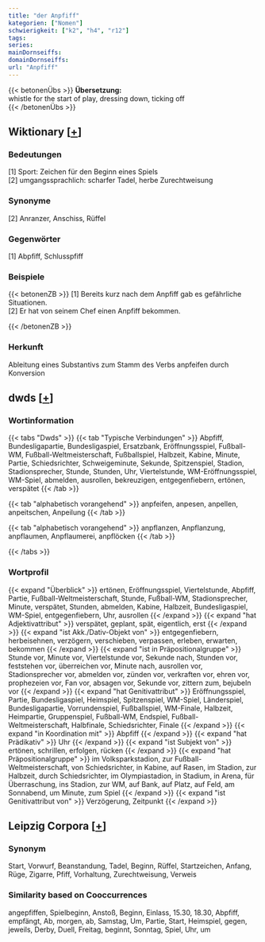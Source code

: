 ```yaml
---
title: "der Anpfiff"
kategorien: ["Nomen"]
schwierigkeit: ["k2", "h4", "r12"]
tags:
series:
mainDornseiffs:
domainDornseiffs:
url: "Anpfiff"
---
```


{{< betonenÜbs >}}
**Übersetzung:**  
whistle for the start of play, dressing down, ticking  off  
{{< /betonenÜbs >}}

## Wiktionary [[+](https://de.wiktionary.org/wiki/Anpfiff)]

### Bedeutungen
[1] Sport: Zeichen für den Beginn eines Spiels  
[2] umgangssprachlich: scharfer Tadel, herbe Zurechtweisung  

### Synonyme
[2] Anranzer, Anschiss, Rüffel  

### Gegenwörter
[1] Abpfiff, Schlusspfiff  

### Beispiele
{{< betonenZB >}}
[1] Bereits kurz nach dem Anpfiff gab es gefährliche Situationen.  
[2] Er hat von seinem Chef einen Anpfiff bekommen.  

{{< /betonenZB >}}
### Herkunft
Ableitung eines Substantivs zum Stamm des Verbs anpfeifen durch Konversion  



## dwds [[+](https://www.dwds.de/wb/Anpfiff)]

### Wortinformation
{{< tabs "Dwds" >}}
{{< tab "Typische Verbindungen" >}}
Abpfiff, Bundesligapartie, Bundesligaspiel, Ersatzbank, Eröffnungsspiel, Fußball-WM, Fußball-Weltmeisterschaft, Fußballspiel, Halbzeit, Kabine, Minute, Partie, Schiedsrichter, Schweigeminute, Sekunde, Spitzenspiel, Stadion, Stadionsprecher, Stunde, Stunden, Uhr, Viertelstunde, WM-Eröffnungsspiel, WM-Spiel, abmelden, ausrollen, bekreuzigen, entgegenfiebern, ertönen, verspätet
{{< /tab >}}

{{< tab "alphabetisch vorangehend" >}}
anpfeifen, anpesen, anpellen, anpeitschen, Anpeilung
{{< /tab >}}

{{< tab "alphabetisch vorangehend" >}}
anpflanzen, Anpflanzung, anpflaumen, Anpflaumerei, anpflöcken
{{< /tab >}}

{{< /tabs >}}

### Wortprofil
{{< expand "Überblick" >}} ertönen, Eröffnungsspiel, Viertelstunde, Abpfiff, Partie, Fußball-Weltmeisterschaft, Stunde, Fußball-WM, Stadionsprecher, Minute, verspätet, Stunden, abmelden, Kabine, Halbzeit, Bundesligaspiel, WM-Spiel, entgegenfiebern, Uhr, ausrollen {{< /expand >}}
{{< expand "hat Adjektivattribut" >}} verspätet, geplant, spät, eigentlich, erst {{< /expand >}}
{{< expand "ist Akk./Dativ-Objekt von" >}} entgegenfiebern, herbeisehnen, verzögern, verschieben, verpassen, erleben, erwarten, bekommen {{< /expand >}}
{{< expand "ist in Präpositionalgruppe" >}} Stunde vor, Minute vor, Viertelstunde vor, Sekunde nach, Stunden vor, feststehen vor, überreichen vor, Minute nach, ausrollen vor, Stadionsprecher vor, abmelden vor, zünden vor, verkraften vor, ehren vor, prophezeien vor, Fan vor, absagen vor, Sekunde vor, zittern zum, bejubeln vor {{< /expand >}}
{{< expand "hat Genitivattribut" >}} Eröffnungsspiel, Partie, Bundesligaspiel, Heimspiel, Spitzenspiel, WM-Spiel, Länderspiel, Bundesligapartie, Vorrundenspiel, Fußballspiel, WM-Finale, Halbzeit, Heimpartie, Gruppenspiel, Fußball-WM, Endspiel, Fußball-Weltmeisterschaft, Halbfinale, Schiedsrichter, Finale {{< /expand >}}
{{< expand "in Koordination mit" >}} Abpfiff {{< /expand >}}
{{< expand "hat Prädikativ" >}} Uhr {{< /expand >}}
{{< expand "ist Subjekt von" >}} ertönen, schrillen, erfolgen, rücken {{< /expand >}}
{{< expand "hat Präpositionalgruppe" >}} im Volksparkstadion, zur Fußball-Weltmeisterschaft, von Schiedsrichter, in Kabine, auf Rasen, im Stadion, zur Halbzeit, durch Schiedsrichter, im Olympiastadion, in Stadium, in Arena, für Überraschung, ins Stadion, zur WM, auf Bank, auf Platz, auf Feld, am Sonnabend, um Minute, zum Spiel {{< /expand >}}
{{< expand "ist Genitivattribut von" >}} Verzögerung, Zeitpunkt {{< /expand >}}

## Leipzig Corpora [[+](https://corpora.uni-leipzig.de/en/res?word=Anpfiff&corpusId=deu_newscrawl-public_2018)]


### Synonym
Start, Vorwurf, Beanstandung, Tadel, Beginn, Rüffel, Startzeichen, Anfang, Rüge, Zigarre, Pfiff, Vorhaltung, Zurechtweisung, Verweis


### Similarity based on Cooccurrences
angepfiffen, Spielbeginn, Anstoß, Beginn, Einlass, 15.30, 18.30, Abpfiff, empfängt, Ab, morgen, ab, Samstag, Um, Partie, Start, Heimspiel, gegen, jeweils, Derby, Duell, Freitag, beginnt, Sonntag, Spiel, Uhr, um

